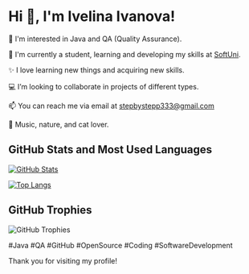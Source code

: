 # Hi 👋, I'm Ivelina Ivanova!

👀 I'm interested in Java and QA (Quality Assurance). 

🌱 I'm currently a student, learning and developing my skills at [SoftUni](https://softuni.bg).

✨ I love learning new things and acquiring new skills.

💻 I’m looking to collaborate in projects of different types.

📫 You can reach me via email at stepbystepp333@gmail.com

🌅 Music, nature, and cat lover.

## GitHub Stats and Most Used Languages

[![GitHub Stats](https://github-readme-stats.vercel.app/api?username=IvetoIvanova&show_icons=true&count_private=true)](https://github.com/IvetoIvanova)

[![Top Langs](https://github-readme-stats.vercel.app/api/top-langs/?username=IvetoIvanova)](https://github.com/IvetoIvanova)

## GitHub Trophies

![GitHub Trophies](https://github-profile-trophy.vercel.app/?username=IvetoIvanova)

#Java
#QA
#GitHub
#OpenSource
#Coding
#SoftwareDevelopment

 Thank you for visiting my profile!

